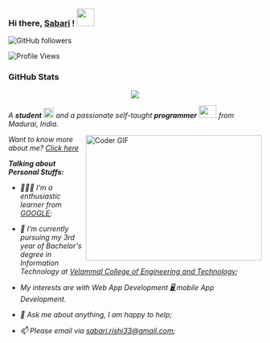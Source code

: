 ### Hi there, [Sabari](http://sabar-i.herokuapp.com/) ! <img src="https://raw.githubusercontent.com/TheDudeThatCode/TheDudeThatCode/master/Assets/Hi.gif" width=35 height=35> 
![GitHub followers](https://img.shields.io/github/followers/sabarinathan145?style=social)

![Profile Views](https://komarev.com/ghpvc/?username=sabarinathan145&style=flat-square)

### GitHub Stats
<p align="center">
  <a href = "https://github.com/sabarinathan145">
<img src="https://github-readme-stats-aj8vj7k8x.vercel.app/api?username=sabarinathan145&show_icons=true&title_color=ffc857&icon_color=8ac926&text_color=daf7dc&bg_color=151515&count_private=true&include_all_commits=true">
  </a>
 </p>
 
<p>
  <em>
    A <b>student</b> <img src="https://raw.githubusercontent.com/TheDudeThatCode/TheDudeThatCode/master/Assets/Medal.gif" width=20 height=20> and a passionate self-taught <b>programmer</b> <img src="https://raw.githubusercontent.com/TheDudeThatCode/TheDudeThatCode/master/Assets/Developer.gif" width=35 height=25> from Madurai, India.
  </em>
  
 </p>

<img align="right" alt="Coder GIF" height=250 width=350 src="https://i.pinimg.com/originals/e4/26/70/e426702edf874b181aced1e2fa5c6cde.gif" />

<em> Want to know more about me? [Click here](http://sabar-i.herokuapp.com/) </em>
<em>
  
  **Talking about Personal Stuffs:**

- 👨🏽‍💻 I’m a enthusiastic learner from [GOOGLE](https://www.google.com/);
- 💼 I’m currently pursuing my 3rd year of Bachelor's degree in Information Technology at [Velammal College of Engineering and Technology](http://vcet.ac.in/);
- My interests are with Web App Development 🖥️,mobile App Development.
- 💬 Ask me about anything, I am happy to help;
- 📫 Please email via sabari.rishi33@gmail.com;
  <br/>
  
  </em>	


